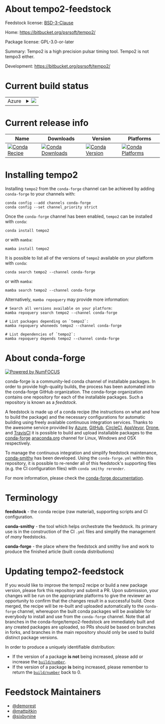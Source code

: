 About tempo2-feedstock
======================

Feedstock license: [BSD-3-Clause](https://github.com/conda-forge/tempo2-feedstock/blob/main/LICENSE.txt)

Home: https://bitbucket.org/psrsoft/tempo2/

Package license: GPL-3.0-or-later

Summary: Tempo2 is a high precision pulsar timing tool. Tempo2 is not tempo3 either.

Development: https://bitbucket.org/psrsoft/tempo2/

Current build status
====================


<table>
    
  <tr>
    <td>Azure</td>
    <td>
      <details>
        <summary>
          <a href="https://dev.azure.com/conda-forge/feedstock-builds/_build/latest?definitionId=11402&branchName=main">
            <img src="https://dev.azure.com/conda-forge/feedstock-builds/_apis/build/status/tempo2-feedstock?branchName=main">
          </a>
        </summary>
        <table>
          <thead><tr><th>Variant</th><th>Status</th></tr></thead>
          <tbody><tr>
              <td>linux_64</td>
              <td>
                <a href="https://dev.azure.com/conda-forge/feedstock-builds/_build/latest?definitionId=11402&branchName=main">
                  <img src="https://dev.azure.com/conda-forge/feedstock-builds/_apis/build/status/tempo2-feedstock?branchName=main&jobName=linux&configuration=linux%20linux_64_" alt="variant">
                </a>
              </td>
            </tr><tr>
              <td>linux_aarch64</td>
              <td>
                <a href="https://dev.azure.com/conda-forge/feedstock-builds/_build/latest?definitionId=11402&branchName=main">
                  <img src="https://dev.azure.com/conda-forge/feedstock-builds/_apis/build/status/tempo2-feedstock?branchName=main&jobName=linux&configuration=linux%20linux_aarch64_" alt="variant">
                </a>
              </td>
            </tr><tr>
              <td>linux_ppc64le</td>
              <td>
                <a href="https://dev.azure.com/conda-forge/feedstock-builds/_build/latest?definitionId=11402&branchName=main">
                  <img src="https://dev.azure.com/conda-forge/feedstock-builds/_apis/build/status/tempo2-feedstock?branchName=main&jobName=linux&configuration=linux%20linux_ppc64le_" alt="variant">
                </a>
              </td>
            </tr><tr>
              <td>osx_64</td>
              <td>
                <a href="https://dev.azure.com/conda-forge/feedstock-builds/_build/latest?definitionId=11402&branchName=main">
                  <img src="https://dev.azure.com/conda-forge/feedstock-builds/_apis/build/status/tempo2-feedstock?branchName=main&jobName=osx&configuration=osx%20osx_64_" alt="variant">
                </a>
              </td>
            </tr>
          </tbody>
        </table>
      </details>
    </td>
  </tr>
</table>

Current release info
====================

| Name | Downloads | Version | Platforms |
| --- | --- | --- | --- |
| [![Conda Recipe](https://img.shields.io/badge/recipe-tempo2-green.svg)](https://anaconda.org/conda-forge/tempo2) | [![Conda Downloads](https://img.shields.io/conda/dn/conda-forge/tempo2.svg)](https://anaconda.org/conda-forge/tempo2) | [![Conda Version](https://img.shields.io/conda/vn/conda-forge/tempo2.svg)](https://anaconda.org/conda-forge/tempo2) | [![Conda Platforms](https://img.shields.io/conda/pn/conda-forge/tempo2.svg)](https://anaconda.org/conda-forge/tempo2) |

Installing tempo2
=================

Installing `tempo2` from the `conda-forge` channel can be achieved by adding `conda-forge` to your channels with:

```
conda config --add channels conda-forge
conda config --set channel_priority strict
```

Once the `conda-forge` channel has been enabled, `tempo2` can be installed with `conda`:

```
conda install tempo2
```

or with `mamba`:

```
mamba install tempo2
```

It is possible to list all of the versions of `tempo2` available on your platform with `conda`:

```
conda search tempo2 --channel conda-forge
```

or with `mamba`:

```
mamba search tempo2 --channel conda-forge
```

Alternatively, `mamba repoquery` may provide more information:

```
# Search all versions available on your platform:
mamba repoquery search tempo2 --channel conda-forge

# List packages depending on `tempo2`:
mamba repoquery whoneeds tempo2 --channel conda-forge

# List dependencies of `tempo2`:
mamba repoquery depends tempo2 --channel conda-forge
```


About conda-forge
=================

[![Powered by
NumFOCUS](https://img.shields.io/badge/powered%20by-NumFOCUS-orange.svg?style=flat&colorA=E1523D&colorB=007D8A)](https://numfocus.org)

conda-forge is a community-led conda channel of installable packages.
In order to provide high-quality builds, the process has been automated into the
conda-forge GitHub organization. The conda-forge organization contains one repository
for each of the installable packages. Such a repository is known as a *feedstock*.

A feedstock is made up of a conda recipe (the instructions on what and how to build
the package) and the necessary configurations for automatic building using freely
available continuous integration services. Thanks to the awesome service provided by
[Azure](https://azure.microsoft.com/en-us/services/devops/), [GitHub](https://github.com/),
[CircleCI](https://circleci.com/), [AppVeyor](https://www.appveyor.com/),
[Drone](https://cloud.drone.io/welcome), and [TravisCI](https://travis-ci.com/)
it is possible to build and upload installable packages to the
[conda-forge](https://anaconda.org/conda-forge) [anaconda.org](https://anaconda.org/)
channel for Linux, Windows and OSX respectively.

To manage the continuous integration and simplify feedstock maintenance,
[conda-smithy](https://github.com/conda-forge/conda-smithy) has been developed.
Using the ``conda-forge.yml`` within this repository, it is possible to re-render all of
this feedstock's supporting files (e.g. the CI configuration files) with ``conda smithy rerender``.

For more information, please check the [conda-forge documentation](https://conda-forge.org/docs/).

Terminology
===========

**feedstock** - the conda recipe (raw material), supporting scripts and CI configuration.

**conda-smithy** - the tool which helps orchestrate the feedstock.
                   Its primary use is in the construction of the CI ``.yml`` files
                   and simplify the management of *many* feedstocks.

**conda-forge** - the place where the feedstock and smithy live and work to
                  produce the finished article (built conda distributions)


Updating tempo2-feedstock
=========================

If you would like to improve the tempo2 recipe or build a new
package version, please fork this repository and submit a PR. Upon submission,
your changes will be run on the appropriate platforms to give the reviewer an
opportunity to confirm that the changes result in a successful build. Once
merged, the recipe will be re-built and uploaded automatically to the
`conda-forge` channel, whereupon the built conda packages will be available for
everybody to install and use from the `conda-forge` channel.
Note that all branches in the conda-forge/tempo2-feedstock are
immediately built and any created packages are uploaded, so PRs should be based
on branches in forks, and branches in the main repository should only be used to
build distinct package versions.

In order to produce a uniquely identifiable distribution:
 * If the version of a package **is not** being increased, please add or increase
   the [``build/number``](https://docs.conda.io/projects/conda-build/en/latest/resources/define-metadata.html#build-number-and-string).
 * If the version of a package **is** being increased, please remember to return
   the [``build/number``](https://docs.conda.io/projects/conda-build/en/latest/resources/define-metadata.html#build-number-and-string)
   back to 0.

Feedstock Maintainers
=====================

* [@demorest](https://github.com/demorest/)
* [@mattpitkin](https://github.com/mattpitkin/)
* [@sixbynine](https://github.com/sixbynine/)


